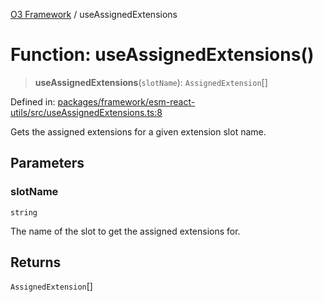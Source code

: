[O3 Framework](../API.md) / useAssignedExtensions

# Function: useAssignedExtensions()

> **useAssignedExtensions**(`slotName`): `AssignedExtension`[]

Defined in: [packages/framework/esm-react-utils/src/useAssignedExtensions.ts:8](https://github.com/UjjawalPrabhat/openmrs-esm-core/blob/main/packages/framework/esm-react-utils/src/useAssignedExtensions.ts#L8)

Gets the assigned extensions for a given extension slot name.

## Parameters

### slotName

`string`

The name of the slot to get the assigned extensions for.

## Returns

`AssignedExtension`[]
